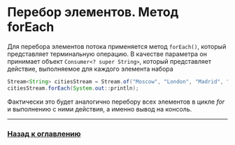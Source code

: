# Перебор элементов. Метод forEach

Для перебора элементов потока применяется метод `forEach()`, который представляет терминальную операцию.
В качестве параметра он принимает объект `Consumer<? super String>`, который представляет действие,
выполняемое для каждого элемента набора

```java
Stream<String> citiesStream = Stream.of("Moscow", "London", "Madrid", "Barcelona");
citiesStream.forEach(System.out::println);
```

Фактически это будет аналогично перебору всех элементов в цикле _for_ и выполнению с ними действия,
а именно вывод на консоль.

---

### [Назад к оглавлению](../../README.md)